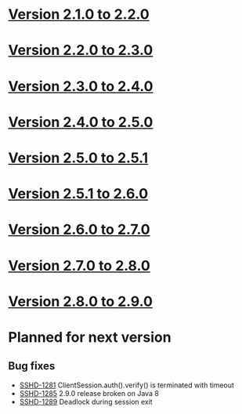# [Version 2.1.0 to 2.2.0](./docs/changes/2.2.0.md)

# [Version 2.2.0 to 2.3.0](./docs/changes/2.3.0.md)

# [Version 2.3.0 to 2.4.0](./docs/changes/2.4.0.md)

# [Version 2.4.0 to 2.5.0](./docs/changes/2.5.0.md)

# [Version 2.5.0 to 2.5.1](./docs/changes/2.5.1.md)

# [Version 2.5.1 to 2.6.0](./docs/changes/2.6.0.md)

# [Version 2.6.0 to 2.7.0](./docs/changes/2.7.0.md)

# [Version 2.7.0 to 2.8.0](./docs/changes/2.8.0.md)

# [Version 2.8.0 to 2.9.0](./docs/changes/2.9.0.md)

# Planned for next version

## Bug fixes

* [SSHD-1281](https://issues.apache.org/jira/browse/SSHD-1281) ClientSession.auth().verify() is terminated with timeout
* [SSHD-1285](https://issues.apache.org/jira/browse/SSHD-1285) 2.9.0 release broken on Java 8
* [SSHD-1289](https://issues.apache.org/jira/browse/SSHD-1289) Deadlock during session exit
